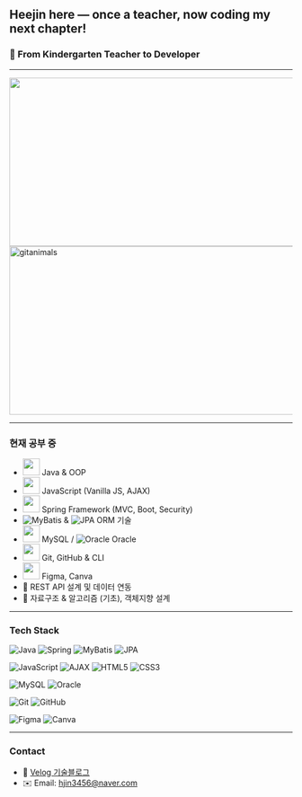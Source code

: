 ## Heejin here — once a teacher, now coding my next chapter!


### 🌱 From Kindergarten Teacher to Developer  
---

<a href="https://www.gitanimals.org/en_US?utm_medium=image&utm_source=heeezni&utm_content=farm">
<img
  src="https://render.gitanimals.org/farms/heeezni"
  width="600"
  height="300"
/>
</a>
<br>
<a href="https://www.gitanimals.org/">
      <img
        src="https://render.gitanimals.org/guilds/740144882072992915/draw"
        width="600"
        height="300"
        alt="gitanimals"
      />
    </a>

---

### 현재 공부 중
- <img src="https://cdn.jsdelivr.net/gh/devicons/devicon/icons/java/java-original.svg" width="30"/> Java & OOP  
- <img src="https://cdn.jsdelivr.net/gh/devicons/devicon/icons/javascript/javascript-original.svg" width="30"/> JavaScript (Vanilla JS, AJAX)  
- <img src="https://cdn.jsdelivr.net/gh/devicons/devicon/icons/spring/spring-original.svg" width="30"/> Spring Framework (MVC, Boot, Security)  
- ![MyBatis](https://img.shields.io/badge/MyBatis-000000?style=flat-square&logo=MyBatis&logoColor=white) & ![JPA](https://img.shields.io/badge/JPA-59666C?style=flat-square&logo=hibernate&logoColor=white) ORM 기술  
- <img src="https://cdn.jsdelivr.net/gh/devicons/devicon/icons/mysql/mysql-original.svg" width="30"/> MySQL / ![Oracle](https://img.shields.io/badge/Oracle-F80000?style=flat-square&logo=oracle&logoColor=white) Oracle  
- <img src="https://cdn.jsdelivr.net/gh/devicons/devicon/icons/git/git-original.svg" width="30"/> Git, GitHub & CLI  
- <img src="https://cdn.jsdelivr.net/gh/devicons/devicon/icons/figma/figma-original.svg" width="30"/> Figma, Canva  
- 🧩 REST API 설계 및 데이터 연동  
- 🧠 자료구조 & 알고리즘 (기초), 객체지향 설계

---

### Tech Stack

![Java](https://img.shields.io/badge/Java-007396?style=for-the-badge&logo=java&logoColor=white)
![Spring](https://img.shields.io/badge/Spring-6DB33F?style=for-the-badge&logo=spring&logoColor=white)
![MyBatis](https://img.shields.io/badge/MyBatis-000000?style=for-the-badge&logo=mybatis&logoColor=white)
![JPA](https://img.shields.io/badge/JPA-59666C?style=for-the-badge&logo=hibernate&logoColor=white)

![JavaScript](https://img.shields.io/badge/JavaScript-F7DF1E?style=for-the-badge&logo=javascript&logoColor=black)
![AJAX](https://img.shields.io/badge/AJAX-00599C?style=for-the-badge&logo=jquery&logoColor=white)
![HTML5](https://img.shields.io/badge/HTML5-E34F26?style=for-the-badge&logo=html5&logoColor=white)
![CSS3](https://img.shields.io/badge/CSS3-1572B6?style=for-the-badge&logo=css3&logoColor=white)

![MySQL](https://img.shields.io/badge/MySQL-4479A1?style=for-the-badge&logo=mysql&logoColor=white)
![Oracle](https://img.shields.io/badge/Oracle-F80000?style=for-the-badge&logo=oracle&logoColor=white)

![Git](https://img.shields.io/badge/Git-F05032?style=for-the-badge&logo=git&logoColor=white)
![GitHub](https://img.shields.io/badge/GitHub-181717?style=for-the-badge&logo=github&logoColor=white)

![Figma](https://img.shields.io/badge/Figma-F24E1E?style=for-the-badge&logo=figma&logoColor=white)
![Canva](https://img.shields.io/badge/Canva-00C4CC?style=for-the-badge&logo=canva&logoColor=white)


---

### Contact
- 📒 [Velog 기술블로그](https://velog.io/@hjin3456)
- ✉️ Email: hjin3456@naver.com


